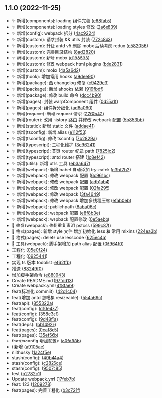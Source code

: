 ## 1.1.0 (2022-11-25)

- ✨ 新增(components): loading 组件完善 ([e68fab5](https://github.com/2401345934/webpack-react-demo/commit/e68fab5))
- ✨ 新增(components): loading styles 修改 ([2a6e839](https://github.com/2401345934/webpack-react-demo/commit/2a6e839))
- ✨ 新增(config): webpack 拆分 ([4ac9224](https://github.com/2401345934/webpack-react-demo/commit/4ac9224))
- ✨ 新增(custom): 请求封装 \&\& utils 封装 ([772c8d3](https://github.com/2401345934/webpack-react-demo/commit/772c8d3))
- ✨ 新增(custom): 升级 antd v5 删除 mobx 后续考虑 redux ([c582056](https://github.com/2401345934/webpack-react-demo/commit/c582056))
- ✨ 新增(custom): 完善目录结构 ([8ad2820](https://github.com/2401345934/webpack-react-demo/commit/8ad2820))
- ✨ 新增(custom): 新增 mobx ([d198533](https://github.com/2401345934/webpack-react-demo/commit/d198533))
- ✨ 新增(custom): 修改 webpack html plugins ([bde2831](https://github.com/2401345934/webpack-react-demo/commit/bde2831))
- ✨ 新增(custom): mobx ([4a5a6d2](https://github.com/2401345934/webpack-react-demo/commit/4a5a6d2))
- ✨ 新增(hook): 增加常用 hooks ([a9dee90](https://github.com/2401345934/webpack-react-demo/commit/a9dee90))
- ✨ 新增(package): 西 changelog 修复 ([c9429e3](https://github.com/2401345934/webpack-react-demo/commit/c9429e3))
- ✨ 新增(package): 新增 ahooks 依赖 ([919fbdf](https://github.com/2401345934/webpack-react-demo/commit/919fbdf))
- ✨ 新增(package): 修改 build 命令 ([dcc4b90](https://github.com/2401345934/webpack-react-demo/commit/dcc4b90))
- ✨ 新增(pages): 封装 warpComponent 组件 ([0d25a1f](https://github.com/2401345934/webpack-react-demo/commit/0d25a1f))
- ✨ 新增(pages): 组件拆分细化 ([ad6a060](https://github.com/2401345934/webpack-react-demo/commit/ad6a060))
- ✨ 新增(request): 新增 request 请求 ([27f0b42](https://github.com/2401345934/webpack-react-demo/commit/27f0b42))
- ✨ 新增(router): 改用 history 路由 并修改 webpack 配置 ([5b853bb](https://github.com/2401345934/webpack-react-demo/commit/5b853bb))
- ✨ 新增(static): 新增 static 文件 ([addae41](https://github.com/2401345934/webpack-react-demo/commit/addae41))
- ✨ 新增(tsconfig): 新增 alias ([e112f53](https://github.com/2401345934/webpack-react-demo/commit/e112f53))
- ✨ 新增(tsconfig): 修改 tsconfig ([7b2829a](https://github.com/2401345934/webpack-react-demo/commit/7b2829a))
- ✨ 新增(typescript): 工程化维护 ([3e96241](https://github.com/2401345934/webpack-react-demo/commit/3e96241))
- ✨ 新增(typescript): 首页 router 纪录 path ([78251c2](https://github.com/2401345934/webpack-react-demo/commit/78251c2))
- ✨ 新增(typescript): antd router 搭建 ([1c8ef42](https://github.com/2401345934/webpack-react-demo/commit/1c8ef42))
- ✨ 新增(utils): 新增 utils 工具 ([eb3a647](https://github.com/2401345934/webpack-react-demo/commit/eb3a647))
- ✨ 新增(webpack): 新增 babel 自动添加 try-catch ([c3bf7b2](https://github.com/2401345934/webpack-react-demo/commit/c3bf7b2))
- ✨ 新增(webpack): 修改 webpack 配置 ([6c961bd](https://github.com/2401345934/webpack-react-demo/commit/6c961bd))
- ✨ 新增(webpack): 修改 webpack 配置 ([adb1ab4](https://github.com/2401345934/webpack-react-demo/commit/adb1ab4))
- ✨ 新增(webpack): 修改 webpack 配置 ([02fa295](https://github.com/2401345934/webpack-react-demo/commit/02fa295))
- ✨ 新增(webpack): 修改 webpack ([3fa4649](https://github.com/2401345934/webpack-react-demo/commit/3fa4649))
- ✨ 新增(webpack): 修改 webpack 增加多线程压缩 ([efab0eb](https://github.com/2401345934/webpack-react-demo/commit/efab0eb))
- ✨ 新增(webpack): publichpath ([8aba06c](https://github.com/2401345934/webpack-react-demo/commit/8aba06c))
- ✨ 新增(webpack): webpack 配置 ([e8f8b3e](https://github.com/2401345934/webpack-react-demo/commit/e8f8b3e))
- ✨ 新增(webpack): wepback 配置修改 ([0e5aebb](https://github.com/2401345934/webpack-react-demo/commit/0e5aebb))
- 🐛 修复(webpack): 修复重复声明 pstcss ([599c87f](https://github.com/2401345934/webpack-react-demo/commit/599c87f))
- 💄 格式(pages): 新增 style 文件 增加初始化 less 和 常用 mixins ([224ea3b](https://github.com/2401345934/webpack-react-demo/commit/224ea3b))
- 💄 格式(pages): delete use lesscode ([625ec4a](https://github.com/2401345934/webpack-react-demo/commit/625ec4a))
- 🔧 工具(webpack): 脚手架增加 path alias 配置 ([06964f0](https://github.com/2401345934/webpack-react-demo/commit/06964f0))
- 工程化 ([05e0f24](https://github.com/2401345934/webpack-react-demo/commit/05e0f24))
- 工程化 ([0925441](https://github.com/2401345934/webpack-react-demo/commit/0925441))
- 实现 ts 版本 todolist ([ef62ffb](https://github.com/2401345934/webpack-react-demo/commit/ef62ffb))
- 推送 ([88249f0](https://github.com/2401345934/webpack-react-demo/commit/88249f0))
- 增加脚手架命令 ([e880943](https://github.com/2401345934/webpack-react-demo/commit/e880943))
- Create README.md ([97fdd13](https://github.com/2401345934/webpack-react-demo/commit/97fdd13))
- Create webpack.yml ([4f8fae9](https://github.com/2401345934/webpack-react-demo/commit/4f8fae9))
- feat(标准化 commiit): ([42d1c04](https://github.com/2401345934/webpack-react-demo/commit/42d1c04))
- feat(增加 antd 怎噶集 resizeable): ([554a69c](https://github.com/2401345934/webpack-react-demo/commit/554a69c))
- feat(api): ([855322a](https://github.com/2401345934/webpack-react-demo/commit/855322a))
- feat(config): ([c10e487](https://github.com/2401345934/webpack-react-demo/commit/c10e487))
- feat(config): ([358c3ef](https://github.com/2401345934/webpack-react-demo/commit/358c3ef))
- feat(config): ([9d48f1a](https://github.com/2401345934/webpack-react-demo/commit/9d48f1a))
- feat(deps): ([bb1492e](https://github.com/2401345934/webpack-react-demo/commit/bb1492e))
- feat(pages): ([0caf8d5](https://github.com/2401345934/webpack-react-demo/commit/0caf8d5))
- feat(pages): ([35ef56b](https://github.com/2401345934/webpack-react-demo/commit/35ef56b))
- feat(tsconfig 增加配置): ([a9fd88b](https://github.com/2401345934/webpack-react-demo/commit/a9fd88b))
- i 新增 ([a9105ae](https://github.com/2401345934/webpack-react-demo/commit/a9105ae))
- niithusky ([1a24f5e](https://github.com/2401345934/webpack-react-demo/commit/1a24f5e))
- stash(config): ([40b44a4](https://github.com/2401345934/webpack-react-demo/commit/40b44a4))
- stash(config): ([c2826ce](https://github.com/2401345934/webpack-react-demo/commit/c2826ce))
- stash(config): ([9507c85](https://github.com/2401345934/webpack-react-demo/commit/9507c85))
- test ([b2782c1](https://github.com/2401345934/webpack-react-demo/commit/b2782c1))
- Update webpack.yml ([17feb7b](https://github.com/2401345934/webpack-react-demo/commit/17feb7b))
- feat: 123 ([1209278](https://github.com/2401345934/webpack-react-demo/commit/1209278))
- feat(pages): 完善工程化 ([b3c721f](https://github.com/2401345934/webpack-react-demo/commit/b3c721f))
